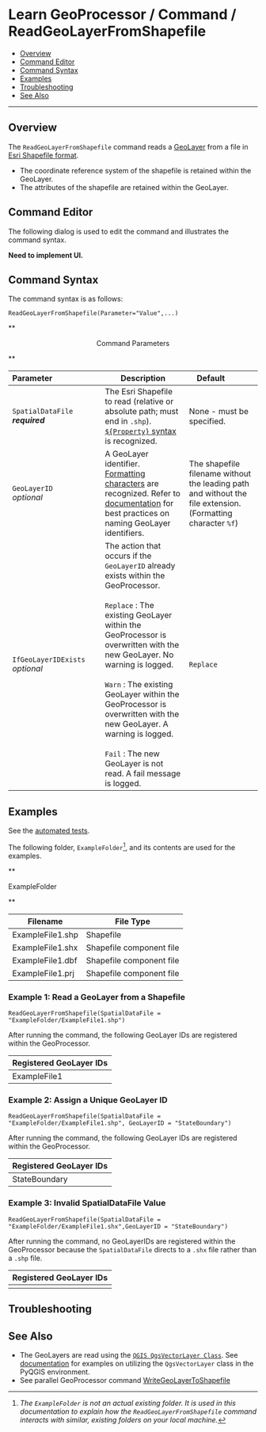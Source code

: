 # Learn GeoProcessor / Command / ReadGeoLayerFromShapefile #

* [Overview](#overview)
* [Command Editor](#command-editor)
* [Command Syntax](#command-syntax)
* [Examples](#examples)
* [Troubleshooting](#troubleshooting)
* [See Also](#see-also)

-------------------------

## Overview ##

The `ReadGeoLayerFromShapefile` command reads a [GeoLayer](../../introduction#geolayer) from a file in [Esri Shapefile format](../../spatial-data-format-ref/EsriShapefile/EsriShapefile). 

* The coordinate reference system of the shapefile is retained within the GeoLayer.
* The attributes of the shapefile are retained within the GeoLayer.

## Command Editor ##

The following dialog is used to edit the command and illustrates the command syntax.

**Need to implement UI.**

## Command Syntax ##

The command syntax is as follows:

```text
ReadGeoLayerFromShapefile(Parameter="Value",...)
```
**<p style="text-align: center;">
Command Parameters
</p>**

|**Parameter**&nbsp;&nbsp;&nbsp;&nbsp;&nbsp;&nbsp;&nbsp;&nbsp;&nbsp;&nbsp;&nbsp;&nbsp;&nbsp;&nbsp;&nbsp;&nbsp;&nbsp;&nbsp;&nbsp;&nbsp;&nbsp; | **Description** | **Default**&nbsp;&nbsp;&nbsp;&nbsp;&nbsp;&nbsp;&nbsp;&nbsp;&nbsp;&nbsp; |
| --------------|-----------------|----------------- |
| `SpatialDataFile` <br>  **_required_**| The Esri Shapefile to read (relative or absolute path; must end in `.shp`). [`${Property}` syntax](../../introduction/#geoprocessor-properties-property) is recognized.| None - must be specified. |
| `GeoLayerID` <br> *optional*| A GeoLayer identifier. [Formatting characters](../../introduction/#geolayer-property-format-specifiers) are recognized. Refer to [documentation](../../best-practices/geolayer-identifiers.md) for best practices on naming GeoLayer identifiers.| The shapefile filename without the leading path and without the file extension. (Formatting character `%f`)|
|`IfGeoLayerIDExists`<br> *optional*|The action that occurs if the `GeoLayerID` already exists within the GeoProcessor. <br><br> `Replace` : The existing GeoLayer within the GeoProcessor is overwritten with the new GeoLayer. No warning is logged.<br><br> `Warn` : The existing GeoLayer within the GeoProcessor is overwritten with the new GeoLayer. A warning is logged. <br><br> `Fail` : The new GeoLayer is not read. A fail message is logged. | `Replace` | 



## Examples ##

See the [automated tests](https://github.com/OpenWaterFoundation/owf-app-geoprocessor-python-test/tree/master/test/commands/ReadGeoLayerFromShapefile).

The following folder, `ExampleFolder`[^1], and its contents are used for the examples. 

[^1]: *The `ExampleFolder` is not an actual existing folder. It is used in this documentation to explain how the `ReadGeoLayerFromShapefile` command interacts with similar, existing folders on your local machine.*

**<p style="text-align: left;">
ExampleFolder
</p>**

|Filename|File Type|
| ---- | ----|
| ExampleFile1.shp     | Shapefile	|
| ExampleFile1.shx		| Shapefile component file|
| ExampleFile1.dbf		| Shapefile component file |
| ExampleFile1.prj 		| Shapefile component file |

### Example 1: Read a GeoLayer from a Shapefile ###

```
ReadGeoLayerFromShapefile(SpatialDataFile = "ExampleFolder/ExampleFile1.shp")
```

After running the command, the following GeoLayer IDs are registered within the GeoProcessor. 

|Registered GeoLayer IDs|
|------|
|ExampleFile1|

### Example 2: Assign a Unique GeoLayer ID  ###

```
ReadGeoLayerFromShapefile(SpatialDataFile = "ExampleFolder/ExampleFile1.shp", GeoLayerID = "StateBoundary")
```

After running the command, the following GeoLayer IDs are registered within the GeoProcessor. 

|Registered GeoLayer IDs|
|------|
|StateBoundary|

### Example 3: Invalid SpatialDataFile Value ###

```
ReadGeoLayerFromShapefile(SpatialDataFile = "ExampleFolder/ExampleFile1.shx",GeoLayerID = "StateBoundary")
```

After running the command, no GeoLayerIDs are registered within the GeoProcessor because the `SpatialDataFile` directs to a `.shx` file rather than a `.shp` file. 

|Registered GeoLayer IDs|
|------|
||




## Troubleshooting ##

## See Also ##

- The GeoLayers are read using the [`QGIS QgsVectorLayer Class`](https://qgis.org/api/classQgsVectorLayer.html). See [documentation](https://docs.qgis.org/2.14/en/docs/pyqgis_developer_cookbook/loadlayer.html#vector-layers) for examples on utilizing the `QgsVectorLayer` class in the PyQGIS environment.
- See parallel GeoProcessor command [WriteGeoLayerToShapefile](../WriteGeoLayerToShapefile/WriteGeolayerToShapefile)
